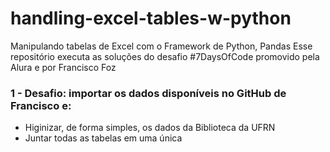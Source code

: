 # handling-excel-tables-w-python

Manipulando tabelas de Excel com o Framework de Python, Pandas
Esse repositório executa as soluções do desafio #7DaysOfCode promovido pela Alura e por Francisco Foz

### 1 - Desafio: importar os dados disponíveis no GitHub de Francisco e:
- Higinizar, de forma simples, os dados da Biblioteca da UFRN
- Juntar todas as tabelas em uma única
